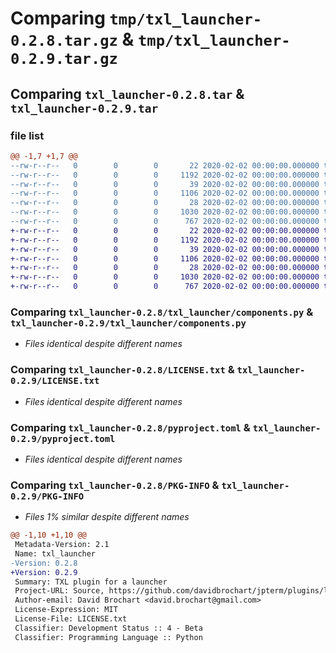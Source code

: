# Comparing `tmp/txl_launcher-0.2.8.tar.gz` & `tmp/txl_launcher-0.2.9.tar.gz`

## Comparing `txl_launcher-0.2.8.tar` & `txl_launcher-0.2.9.tar`

### file list

```diff
@@ -1,7 +1,7 @@
--rw-r--r--   0        0        0       22 2020-02-02 00:00:00.000000 txl_launcher-0.2.8/txl_launcher/__init__.py
--rw-r--r--   0        0        0     1192 2020-02-02 00:00:00.000000 txl_launcher-0.2.8/txl_launcher/components.py
--rw-r--r--   0        0        0       39 2020-02-02 00:00:00.000000 txl_launcher-0.2.8/.gitignore
--rw-r--r--   0        0        0     1106 2020-02-02 00:00:00.000000 txl_launcher-0.2.8/LICENSE.txt
--rw-r--r--   0        0        0       28 2020-02-02 00:00:00.000000 txl_launcher-0.2.8/README.md
--rw-r--r--   0        0        0     1030 2020-02-02 00:00:00.000000 txl_launcher-0.2.8/pyproject.toml
--rw-r--r--   0        0        0      767 2020-02-02 00:00:00.000000 txl_launcher-0.2.8/PKG-INFO
+-rw-r--r--   0        0        0       22 2020-02-02 00:00:00.000000 txl_launcher-0.2.9/txl_launcher/__init__.py
+-rw-r--r--   0        0        0     1192 2020-02-02 00:00:00.000000 txl_launcher-0.2.9/txl_launcher/components.py
+-rw-r--r--   0        0        0       39 2020-02-02 00:00:00.000000 txl_launcher-0.2.9/.gitignore
+-rw-r--r--   0        0        0     1106 2020-02-02 00:00:00.000000 txl_launcher-0.2.9/LICENSE.txt
+-rw-r--r--   0        0        0       28 2020-02-02 00:00:00.000000 txl_launcher-0.2.9/README.md
+-rw-r--r--   0        0        0     1030 2020-02-02 00:00:00.000000 txl_launcher-0.2.9/pyproject.toml
+-rw-r--r--   0        0        0      767 2020-02-02 00:00:00.000000 txl_launcher-0.2.9/PKG-INFO
```

### Comparing `txl_launcher-0.2.8/txl_launcher/components.py` & `txl_launcher-0.2.9/txl_launcher/components.py`

 * *Files identical despite different names*

### Comparing `txl_launcher-0.2.8/LICENSE.txt` & `txl_launcher-0.2.9/LICENSE.txt`

 * *Files identical despite different names*

### Comparing `txl_launcher-0.2.8/pyproject.toml` & `txl_launcher-0.2.9/pyproject.toml`

 * *Files identical despite different names*

### Comparing `txl_launcher-0.2.8/PKG-INFO` & `txl_launcher-0.2.9/PKG-INFO`

 * *Files 1% similar despite different names*

```diff
@@ -1,10 +1,10 @@
 Metadata-Version: 2.1
 Name: txl_launcher
-Version: 0.2.8
+Version: 0.2.9
 Summary: TXL plugin for a launcher
 Project-URL: Source, https://github.com/davidbrochart/jpterm/plugins/launcher
 Author-email: David Brochart <david.brochart@gmail.com>
 License-Expression: MIT
 License-File: LICENSE.txt
 Classifier: Development Status :: 4 - Beta
 Classifier: Programming Language :: Python
```

